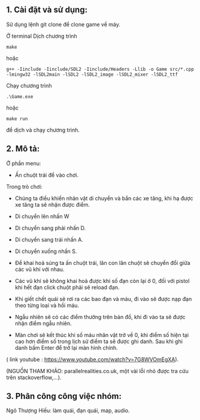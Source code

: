 ## 1. Cài đặt và sử dụng:
Sử dụng lệnh git clone để clone game về máy.

Ở terminal 
Dịch chương trình
```
make
```
hoặc 
```
g++ -Iinclude -Iinclude/SDL2 -Iinclude/Headers -Llib -o Game src/*.cpp -lmingw32 -lSDL2main -lSDL2 -lSDL2_image -lSDL2_mixer -lSDL2_ttf
```
Chạy chương trình
```
.\Game.exe
```
hoặc 
```
make run 
```
để dịch và chạy chương trình.

## 2. Mô tả:
Ở phần menu:
- Ấn chuột trái để vào chơi.

Trong trò chơi:

- Chúng ta điều khiển nhân vật di chuyển và bắn các xe tăng, khi hạ được xe tăng ta sẽ nhận được điểm.

- Di chuyển lên nhấn W

- Di chuyển sang phải nhấn D.

- Di chuyển sang trái nhấn A.

- Di chuyển xuống nhấn S.

- Để khai hoả súng ta ấn chuột trái, lăn con lăn chuột sẽ chuyển đổi giữa các vũ khí với nhau.

- Các vũ khí sẽ không khai hoả được khi số đạn còn lại ở 0, đối với pistol khi hết đạn click chuột phải sẽ reload đạn.

- Khi giết chết quái sẽ rơi ra các bao đạn và máu, đi vào sẽ được nạp đạn theo từng loại và hồi máu.

- Ngẫu nhiên sẽ có các điểm thưởng trên bản đồ, khi đi vào ta sẽ được nhận điểm ngẫu nhiên.

- Màn chơi sẽ kết thúc khi số máu nhân vật trở về 0, khi điểm số hiện tại cao hơn điểm số trong lịch sử điểm ta sẽ được ghi danh. Sau khi ghi danh bấm Enter để trở lại màn hình chính.

( link youtube : https://www.youtube.com/watch?v=7G8WVOmEgXA).

(NGUỒN THAM KHẢO: parallelrealities.co.uk, một vài lỗi nhỏ được tra cứu trên stackoverflow,...).

## 3. Phân công công việc nhóm:

Ngô Thượng Hiếu: làm quái, đạn quái, map, audio.
